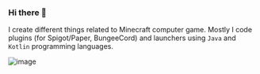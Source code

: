 ### Hi there 👋

I create different things related to Minecraft computer game. 
Mostly I code plugins (for Spigot/Paper, BungeeCord) and launchers using `Java` and `Kotlin` programming languages.

![image](https://user-images.githubusercontent.com/70803015/184478027-3d77ccb5-be3f-42bd-9863-51139cb0f27e.png)

<!--
**GolemIron/GolemIron** is a ✨ _special_ ✨ repository because its `README.md` (this file) appears on your GitHub profile.

Here are some ideas to get you started:

- 🔭 I’m currently working on ...
- 🌱 I’m currently learning ...
- 👯 I’m looking to collaborate on ...
- 🤔 I’m looking for help with ...
- 💬 Ask me about ...
- 📫 How to reach me: ...
- 😄 Pronouns: ...
- ⚡ Fun fact: ...
-->
